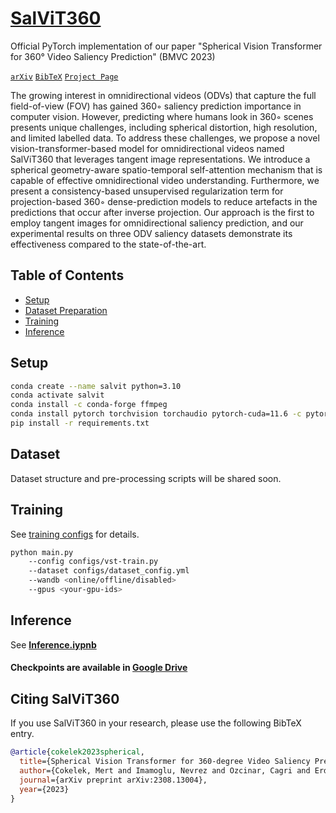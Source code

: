 # [SalViT360](https://cyberiada.github.io/SalViT360)
Official PyTorch implementation of our paper "Spherical Vision Transformer for 360° Video Saliency Prediction" (BMVC 2023)

 [`arXiv`](https://arxiv.org/abs/2308.13004) [`BibTeX`](#CitingSalViT360) [`Project Page`](https://cyberiada.github.io/SalViT360/)

The growing interest in omnidirectional videos (ODVs) that capture the full field-of-view (FOV) has gained 360◦ saliency prediction importance in computer vision. However, predicting where humans look in 360◦ scenes presents unique challenges, including spherical distortion, high resolution, and limited labelled data. To address these challenges, we propose a novel vision-transformer-based model for omnidirectional videos named SalViT360 that leverages tangent image representations. We introduce a spherical geometry-aware spatio-temporal self-attention mechanism that is capable of effective omnidirectional video understanding. Furthermore, we present a consistency-based unsupervised regularization term for projection-based 360◦ dense-prediction models to reduce artefacts in the predictions that occur after inverse projection. Our approach is the first to employ tangent images for omnidirectional saliency prediction, and our experimental results on three ODV saliency datasets demonstrate its effectiveness compared to the state-of-the-art.

## Table of Contents
- [Setup](#setup)
- [Dataset Preparation](#dataset)
- [Training](#training)
- [Inference](#inference)

## Setup
```bash
conda create --name salvit python=3.10
conda activate salvit
conda install -c conda-forge ffmpeg
conda install pytorch torchvision torchaudio pytorch-cuda=11.6 -c pytorch -c nvidia
pip install -r requirements.txt
```

## Dataset
Dataset structure and pre-processing scripts will be shared soon.


## Training
See [training configs](https://github.com/MertCokelek/SalViT360/tree/main/configs) for details.

```bash
python main.py
    --config configs/vst-train.py
    --dataset configs/dataset_config.yml
    --wandb <online/offline/disabled>
    --gpus <your-gpu-ids>
```

## Inference
See [**Inference.iypnb**](https://github.com/MertCokelek/SalViT360/blob/main/Inference.ipynb)
####  Checkpoints are available in [**Google Drive**](https://drive.google.com/drive/folders/1cJ9ln4sH0IIdv2L-Xcyk6N17_4_7FFOW?usp=sharing)


## <a name="CitingSalViT360"></a>Citing SalViT360
If you use SalViT360 in your research, please use the following BibTeX entry.

```BibTeX
@article{cokelek2023spherical,
  title={Spherical Vision Transformer for 360-degree Video Saliency Prediction},
  author={Cokelek, Mert and Imamoglu, Nevrez and Ozcinar, Cagri and Erdem, Erkut and Erdem, Aykut},
  journal={arXiv preprint arXiv:2308.13004},
  year={2023}
}
```


